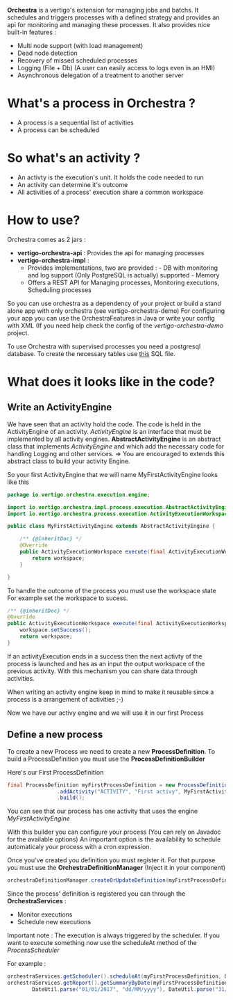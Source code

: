 **Orchestra** is a vertigo's extension for managing jobs and batchs.
It schedules and triggers processes with a defined strategy and provides an api for monitoring and managing these processes.
It also provides nice built-in features :
- Multi node support (with load management)
- Dead node detection
- Recovery of missed scheduled processes
- Logging (File + Db) (A user can easily access to logs even in an HMI)
- Asynchronous delegation of a treatment to another server

# What's a process in Orchestra ?
- A process is a sequential list of activities
- A process can be scheduled

# So what's an activity ?
- An activty is the execution's unit. It holds the code needed to run
- An activity can determine it's outcome
- All activities of a process' execution share a common workspace 

# How to use?
Orchestra comes as 2 jars : 
- **vertigo-orchestra-api** : Provides the api for managing processes
- **vertigo-orchestra-impl** : 
	- Provides implementations, two are provided :
	       - DB with monitoring and log support (Only PostgreSQL is actually) supported 
	       - Memory
	- Offers a REST API for  Managing processes, Monitoring executions, Scheduling processes

So you can use orchestra as a dependency of your project or build a stand alone app with only orchestra (see vertigo-orchestra-demo)
For configuring your app you can use the OrchestraFeatures in Java or write your config with XML (If you need help check the config of the *vertigo-orchestra-demo* project.

To use Orchestra with supervised processes you need a postgresql database. To create the necessary tables use [this](src/main/database/scripts/install/orchestra_create_init_v1.0.0.sql) SQL file.

# What does it looks like in the code?

## Write an ActivityEngine
We have seen that an activity hold the code. The code is held in the ActivityEngine of an activity.
*ActivityEngine* is an interface that must be implemented by all activity engines.
**AbstractActivityEngine** is an abstract class that implements *ActivityEngine* and which add the necessary code for handling Logging and other services. 
=> You are encouraged to extends this abstract class to build your activity Engine.

So your first ActivityEngine that we will name MyFirstActivityEngine looks like this 
```java
package io.vertigo.orchestra.execution.engine;

import io.vertigo.orchestra.impl.process.execution.AbstractActivityEngine;
import io.vertigo.orchestra.process.execution.ActivityExecutionWorkspace;

public class MyFirstActivityEngine extends AbstractActivityEngine {

	/** {@inheritDoc} */
	@Override
	public ActivityExecutionWorkspace execute(final ActivityExecutionWorkspace workspace) {
		return workspace;
	}

}
```

To handle the outcome of the process you must use the workspace state
For example set the workspace to sucess.

```java
/** {@inheritDoc} */
@Override
public ActivityExecutionWorkspace execute(final ActivityExecutionWorkspace workspace) {
 	workspace.setSuccess();
	return workspace;
}
```
If an activityExecution ends in a success then the next activty of the process is launched and has as an input the output workspace of the previous activity. With this mechanism you can share data through activities.

When writing an activity engine keep in mind to make it reusable since a process is a arrangement of activities ;-)

Now we have our activy engine and we will use it in our first Process

## Define a new process
To create a new Process we need to create a new **ProcessDefinition**.
To build a ProcessDefinition you must use the **ProcessDefinitionBuilder**

Here's our First ProcessDefinition

```java
final ProcessDefinition myFirstProcessDefinition = new ProcessDefinitionBuilder("MY_FIRST_ONE", "My first process")
				.addActivity("ACTIVITY", "First activy", MyFirstActivityEngine.class)
				.build();
```
You can see that our process has one activity that uses the engine *MyFirstActivityEngine*

With this builder you can configure your process (You can rely on Javadoc for the available options)
An important option is the availability to schedule automaticaly your process with a cron expression.

Once you've created you definition you must register it. For that purpose you must use the **OrchestraDefinitionManager** (Inject it in your component)

```java
orchestraDefinitionManager.createOrUpdateDefinition(myFirstProcessDefinition);
```

Since the process' definition is registered you can through the **OrchestraServices** :
- Monitor executions
- Schedule new executions
 
Important note : The execution is always triggered by the scheduler. If you want to execute something now use the scheduleAt method of the *ProcessScheduler*

For example :
```java
orchestraServices.getScheduler().scheduleAt(myFirstProcessDefinition, DateUtil.newDateTime(), Collections.emptyMap());
orchestraServices.getReport().getSummaryByDate(myFirstProcessDefinition, 
		DateUtil.parse("01/01/2017", "dd/MM/yyyy"), DateUtil.parse("31/12/2017", "dd/MM/yyyy"));
```

